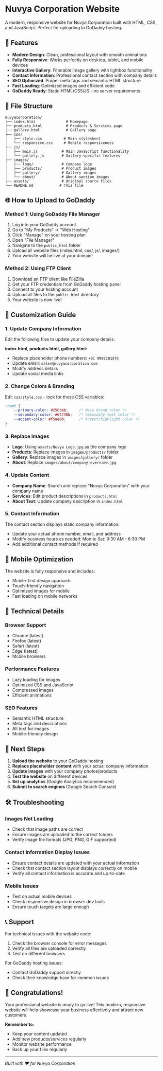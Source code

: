 # Nuvya Corporation Website

A modern, responsive website for Nuvya Corporation built with HTML, CSS, and JavaScript. Perfect for uploading to GoDaddy hosting.

## 🚀 Features

- **Modern Design**: Clean, professional layout with smooth animations
- **Fully Responsive**: Works perfectly on desktop, tablet, and mobile devices
- **Interactive Gallery**: Filterable image gallery with lightbox functionality
- **Contact Information**: Professional contact section with company details
- **SEO Optimized**: Proper meta tags and semantic HTML structure
- **Fast Loading**: Optimized images and efficient code
- **GoDaddy Ready**: Static HTML/CSS/JS - no server requirements

## 📁 File Structure

```
nuvyacorporation/
├── index.html              # Homepage
├── products.html           # Products & Services page
├── gallery.html            # Gallery page
├── css/
│   ├── style.css          # Main stylesheet
│   └── responsive.css     # Mobile responsiveness
├── js/
│   ├── main.js           # Main JavaScript functionality
│   └── gallery.js        # Gallery-specific features
├── images/
│   ├── logo/             # Company logo
│   ├── products/         # Product images
│   ├── gallery/          # Gallery images
│   └── about/            # About section images
├── assets/               # Original source files
└── README.md            # This file
```

## 🌐 How to Upload to GoDaddy

### Method 1: Using GoDaddy File Manager
1. Log into your GoDaddy account
2. Go to "My Products" → "Web Hosting"
3. Click "Manage" on your hosting plan
4. Open "File Manager"
5. Navigate to the `public_html` folder
6. Upload all website files (index.html, css/, js/, images/)
7. Your website will be live at your domain!

### Method 2: Using FTP Client
1. Download an FTP client like FileZilla
2. Get your FTP credentials from GoDaddy hosting panel
3. Connect to your hosting account
4. Upload all files to the `public_html` directory
5. Your website is now live!

## 🎨 Customization Guide

### 1. Update Company Information
Edit the following files to update your company details:

**index.html, products.html, gallery.html:**
- Replace placeholder phone numbers: `+91 9998181876`
- Update email: `sales@nuvyacorporation.com`
- Modify address details
- Update social media links

### 2. Change Colors & Branding
Edit `css/style.css` - look for these CSS variables:
```css
:root {
    --primary-color: #2563eb;     /* Main brand color */
    --secondary-color: #64748b;   /* Secondary text color */
    --accent-color: #f59e0b;      /* Accent/highlight color */
}
```

### 3. Replace Images
- **Logo**: Using `assets/Nuvya Logo.jpg` as the company logo
- **Products**: Replace images in `images/products/` folder
- **Gallery**: Replace images in `images/gallery/` folder
- **About**: Replace `images/about/company-overview.jpg`

### 4. Update Content
- **Company Name**: Search and replace "Nuvya Corporation" with your company name
- **Services**: Edit product descriptions in `products.html`
- **About Text**: Update company description in `index.html`

### 5. Contact Information
The contact section displays static company information:
- Update your actual phone number, email, and address
- Modify business hours as needed: Mon to Sat: 9:30 AM - 6:30 PM
- Add additional contact methods if required

## 📱 Mobile Optimization

The website is fully responsive and includes:
- Mobile-first design approach
- Touch-friendly navigation
- Optimized images for mobile
- Fast loading on mobile networks

## 🔧 Technical Details

### Browser Support
- Chrome (latest)
- Firefox (latest)
- Safari (latest)
- Edge (latest)
- Mobile browsers

### Performance Features
- Lazy loading for images
- Optimized CSS and JavaScript
- Compressed images
- Efficient animations

### SEO Features
- Semantic HTML structure
- Meta tags and descriptions
- Alt text for images
- Mobile-friendly design

## 🎯 Next Steps

1. **Upload the website** to your GoDaddy hosting
2. **Replace placeholder content** with your actual company information
3. **Update images** with your company photos/products
4. **Test the website** on different devices
5. **Set up analytics** (Google Analytics recommended)
6. **Submit to search engines** (Google Search Console)

## 🛠️ Troubleshooting

### Images Not Loading
- Check that image paths are correct
- Ensure images are uploaded to the correct folders
- Verify image file formats (JPG, PNG, GIF supported)

### Contact Information Display Issues
- Ensure contact details are updated with your actual information
- Check that contact section layout displays correctly on mobile
- Verify all contact information is accurate and up-to-date

### Mobile Issues
- Test on actual mobile devices
- Check responsive design in browser dev tools
- Ensure touch targets are large enough

## 📞 Support

For technical issues with the website code:
1. Check the browser console for error messages
2. Verify all files are uploaded correctly
3. Test on different browsers

For GoDaddy hosting issues:
- Contact GoDaddy support directly
- Check their knowledge base for common issues

## 🎉 Congratulations!

Your professional website is ready to go live! This modern, responsive website will help showcase your business effectively and attract new customers.

**Remember to:**
- Keep your content updated
- Add new products/services regularly
- Monitor website performance
- Back up your files regularly

---

*Built with ❤️ for Nuvya Corporation* 
